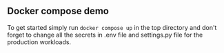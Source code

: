 ## Docker compose demo

To get started simply run `docker compose up` in the top directory and don't forget to change all the secrets in .env file and settings.py file for the production workloads.
